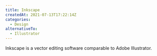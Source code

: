 ```yaml
---
title: Inkscape
createdAt: 2021-07-13T17:22:14Z
categories:
  - Design
alternativeTo:
  - Illustrator
---
```


Inkscape is a vector editing software comparable to Adobe Illustrator.